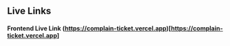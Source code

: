 ## Live Links
#### Frontend Live Link (https://complain-ticket.vercel.app)[https://complain-ticket.vercel.app]
